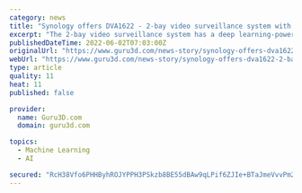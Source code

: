 ```yaml
---
category: news
title: "Synology offers DVA1622 - 2-bay video surveillance system with deep learning analysis."
excerpt: "The 2-bay video surveillance system has a deep learning-powered video analysis function and can manage two real-time analysis workloads or one face recognition tasks. It also supports up to 16 IP ..."
publishedDateTime: 2022-06-02T07:03:00Z
originalUrl: "https://www.guru3d.com/news-story/synology-offers-dva1622-2-bay-video-surveillance-system-with-deep-learning-analysis.html"
webUrl: "https://www.guru3d.com/news-story/synology-offers-dva1622-2-bay-video-surveillance-system-with-deep-learning-analysis.html"
type: article
quality: 11
heat: 11
published: false

provider:
  name: Guru3D.com
  domain: guru3d.com

topics:
  - Machine Learning
  - AI

secured: "RcH38Vfo6PHHByhROJYPPH3PSkzb8BE55dBAw9qLPif6ZJIe+BTaJmeVvvPm2TUvayxDflMuRLCW8mX4hinzB7NldpkBYamJOCVISv6h1AIu9+vIIh5p7fHhynjyql68nvYxZ7YtDnThSAex+G7SHwuq7+6Ay3O8OkNCGK3ZTjvCtpWKvX4HO9x9bm1AB5ZMD0rZ6scy8ZRuHpXr/GGhc31hOElo2tW9LHAthZbDVtytV132VG7NdR98DqgGjWTINmG0ebkDfdqR7wRn+xM7lLhTzEO8fEdFmzXMXIL6pz8EVerzXR/EEItAu+GK9iLbxadjOyeUSVoMXkBF3dIGm4UCYhL1L2Di8sFnBQHg1BM=;YP63/WtjxJdItxjpp7hHNQ=="
---
```


